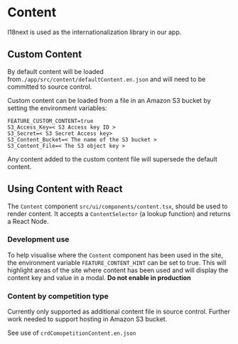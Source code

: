 # Content #

I18next is used as the internationalization library in our app.

## Custom Content ##

By default content will be loaded from`./app/src/content/defaultContent.en.json` and will need to be committed to source control.

Custom content can be loaded from a file in an Amazon S3 bucket by setting the environment variables:

```
FEATURE_CUSTOM_CONTENT=true
S3_Access_Key=< S3 Access key ID >
S3_Secret=< S3 Secret Access key>
S3_Content_Bucket=< The name of the S3 bucket >
S3_Content_File=< The S3 object key >
```

Any content added to the custom content file will supersede the default content.

 ## Using Content with React ##
 
 The `Content` component `src/ui/components/content.tsx`, should be used to render content.
 It accepts a `ContentSelector` (a lookup function) and returns a React Node.
 
 ### Development use ###
 
 To help visualise where the `Content` component has been used in the site,
 the environment variable `FEATURE_CONTENT_HINT` can be set to true.
 This will highlight areas of the site where content has been used and will display the content key and value in a modal.
 **Do not enable in production**
 
 ### Content by competition type ###
 
 Currently only supported as additional content file in source control. Further work needed to support hosting in Amazon S3 bucket.
 
 See use of `crdComopetitionContent.en.json`
 
 